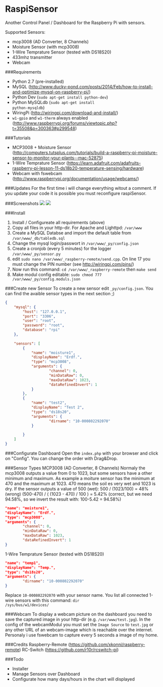 RaspiSensor
===========

Another Control Panel / Dashboard for the Raspberry Pi with sensors.


Supported Sensors:

 * mcp3008 (AD Converter, 8 Channels)
 * Moisture Sensor (with mcp3008)
 * 1-Wire Temprature Sensor (tested with DS18S20)
 * 433mhz transmitter
 * Webcam
 
 
###Requirements
 * Python 2.7 (pre-installed)
 * MySQL (http://www.ducky-pond.com/posts/2014/Feb/how-to-install-and-optimize-mysql-on-raspberry-pi/)
 * Python Dev (<code>sudo apt-get install python-dev</code>)
 * Python MySQLdb (<code>sudo apt-get install python-mysqldb</code>)
 * WiringPi (http://wiringpi.com/download-and-install/)
 * <code>w1-gpio</code> and <code>w1-therm</code> always enabled (http://www.raspberrypi.org/forums/viewtopic.php?t=35508&p=300363#p299548)

 
###Tutorials
 * MCP3008 + Moisture Sensor (http://computers.tutsplus.com/tutorials/build-a-raspberry-pi-moisture-sensor-to-monitor-your-plants--mac-52875)
 * 1-Wire Temprature Sensor (https://learn.adafruit.com/adafruits-raspberry-pi-lesson-11-ds18b20-temperature-sensing/hardware)
 * Webcam with fswebcam (http://www.raspberrypi.org/documentation/usage/webcams/)


###Updates
For the first time i will change everything witout a comment. If you update your code it is possible you must reconfigure raspiSensor.


###Screenshots
![](https://github.com/DevertNet/RaspiSensor/blob/master/img/screenshots/1.jpg)
![](https://github.com/DevertNet/RaspiSensor/blob/master/img/screenshots/2.jpg)

###Install
1. Install / Configureate all requirements (above)
2. Copy all files in your http-dir. For Apache and Lighttpd: <code>/var/www</code>
3. Create a MySQL Databse and import the default table from <code>/var/www/_db/tabledb.sql</code>
4. Change the mysql login/passwort in <code>/var/www/_py/config.json</code>
5. Create a cronjob (every 5 minutes) for the logger <code>/var/www/_py/sensor.py</code>
6. edit <code>sudo nano /var/www/_raspberry-remote/send.cpp</code>. On line 17 you must change the PIN number (see http://wiringpi.com/pins/)
7. Now run this command: <code>cd /var/www/_raspberry-remote</code> then <code>make send</code>
8. Make modul config editable: <code>sudo chmod 777 /var/www/_py/config.moduls.json</code>


###Create new Sensor
To create a new sensor edit <code>_py/config.json</code>. You can find the avaible sensor types in the next section ;)
```json
{
    "mysql": {
		"host": "127.0.0.1",
		"port": "3306",
		"user": "root",
		"password": "root",
		"database": "rpi"
	},
	
	"sensors": [
		{
			"name": "moisture1",
			"displayName": "Erdf.",
			"type": "mcp3008",
			"arguments": {
					"channel": 0,
					"minDataRaw": 0,
					"maxDataRaw": 1023,
					"dataRefinedInvert": 1
			}
		},
		{
			"name": "test2",
			"displayName": "Test 2",
			"type": "ds18s20",
			"arguments": {
					"dirname": "10-000802292070"
			}
			
		}
	]
}
```


###Configurate Dashboard
Open the <code>index.php</code> with your browser and click on "Config". You can change the order with Drag&Drop.


###Sensor Types
MCP3008 (AD Converter, 8 Channels)
Normaly the mcp3008 outputs a value from 0 to 1023, but some sensors have a other minimum and maximum. As example a moiture sensor has the minimum at 470 and the maximum at 1023.
470 means the soil es very wet and 1023 is dry.
If the sensor outputs a value of 500 (wet):
500 / (1023/100) = 48% (wrong)
(500-470) / ( (1023 - 470) / 100 ) = 5.42% (correct, but we need 94.58%, so we invert the result with: 100-5.42 = 94.58%)
```json
"name": "moisture1",
"displayName": "Erdf.",
"type": "mcp3008",
"arguments": {
		"channel": 0,
		"minDataRaw": 0,
		"maxDataRaw": 1023,
		"dataRefinedInvert": 1
}
```

1-Wire Temprature Sensor (tested with DS18S20)
```json
"name": "temp1",
"displayName": "Temp.",
"type": "ds18s20",
"arguments": {
		"dirname": "10-000802292070"
}
```
Replace <code>10-000802292070</code> with your sensor name. You list all connected 1-wire sensors with this command: <code>dir /sys/bus/w1/devices/</code>


###Webcam
To display a webcam picture on the dashboard you need to save the captured image in your http-dir (e.g. <code>/var/www/test.jpg</code>). In the config of the webcamModul you must set the <code>Image Source</code> to <code>test.jpg</code> or any other URL of an webcam-image which is reachable over the internet.
Personaly i use fswebcam to capture every 5 seconds a image of my home.


###Credits
Raspberry-Remote (https://github.com/xkonni/raspberry-remote)
RC-Switch (https://github.com/r10r/rcswitch-pi)

###Todo
 * Installer
 * Manage Sensors over Dashboard
 * Configurate how many days/hours in the chart will displayed